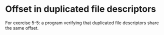 # Offset in duplicated file descriptors
For exercise 5-5: a program verifying that duplicated file descriptors share the same offset.
